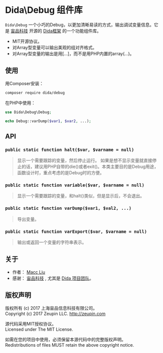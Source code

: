 # Dida\Debug 组件库

`Dida\Debug` 一个小巧的Debug，以更加清晰易读的方式，输出调试变量信息。它是 [宙品科技](http://zeupin.com) 开源的 [Dida框架](http://dida.zeupin.com) 的一个功能组件库。

* MIT开源协议。
* 对Array型变量可以输出美观的组对齐格式。
* 对Array型变量的输出是用[...]，而不是用PHP内置的array(...)。

## 使用

用Composer安装：

```bash
composer require dida/debug
```

在PHP中使用：

```php
use Dida\Debug\Debug;

echo Debug::varDump($var1, $var2, ...);
```

## API

### `public static function halt($var, $varname = null)`

> 显示一个需要跟踪的变量，然后停止运行。
> 如果是想不显示变量就直接停止的话，建议用PHP自带的die()或者exit()。本类主要目的是Debug用途，函数设计时，重点考虑的是Debug时的方便。

### `public static function variable($var, $varname = null)`

> 显示一个需要跟踪的变量，和halt()类似，但是显示后，不会退出。

### `public static function varDump($var1, $val2, ...)`

> 导出变量。

### `public static function varExport($var, $varname = null)`

> 输出或返回一个变量的字符串表示。

## 关于

* 作者： [Macc Liu](https://github.com/maccliu)
* 感谢： [宙品科技](http://zeupin.com) , 尤其是 [Dida 项目团队](http://dida.zeupin.com)。

## 版权声明

版权所有 (c) 2017 上海宙品信息科技有限公司。<br>Copyright (c) 2017 Zeupin LLC. <http://zeupin.com>

源代码采用MIT授权协议。<br>Licensed under The MIT License.

如需在您的项目中使用，必须保留本源代码中的完整版权声明。<br>Redistributions of files MUST retain the above copyright notice.
